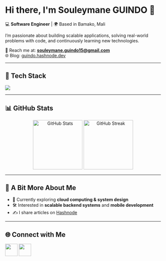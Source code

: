 # Hi there, I'm Souleymane GUINDO 👋

💻 **Software Engineer** | 🌍 Based in Bamako, Mali  

I’m passionate about building scalable applications, solving real-world problems with code, and continuously learning new technologies.  

📧 Reach me at: **[souleymane.guindo15@gmail.com](mailto:souleymane.guindo15@gmail.com)**  
🌐 Blog: [guindo.hashnode.dev](https://guindo.hashnode.dev)  

---

## 🚀 Tech Stack

<p align="left">
  <img src="https://skillicons.dev/icons?i=python,java,php,dart,javascript,html,css,angular,bootstrap,flutter,nodejs,django,laravel,firebase,postgresql,mysql,mongodb,oracle&perline=8" />
</p>

---

## 📊 GitHub Stats

<p align="center">
  <img src="https://github-readme-stats.vercel.app/api?username=GUIND0&show_icons=true&theme=tokyonight&hide_border=true" alt="GitHub Stats" height="160" />
  <img src="https://github-readme-streak-stats.herokuapp.com/?user=GUIND0&theme=tokyonight&hide_border=true" alt="GitHub Streak" height="160" />
</p>

---

## 🌱 A Bit More About Me
- 🔭 Currently exploring **cloud computing & system design**  
- 🛠️ Interested in **scalable backend systems** and **mobile development**  
- ✍️ I share articles on [Hashnode](https://guindo.hashnode.dev)  

---

## 🌐 Connect with Me

<p align="left">
  <a href="https://github.com/GUIND0" target="_blank"><img src="https://skillicons.dev/icons?i=github" height="40" /></a>
  <a href="https://guindo.hashnode.dev" target="_blank"><img src="https://skillicons.dev/icons?i=devto" height="40" /></a>
</p>
